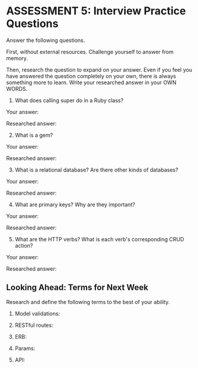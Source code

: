 # ASSESSMENT 5: Interview Practice Questions

Answer the following questions.

First, without external resources. Challenge yourself to answer from memory.

Then, research the question to expand on your answer. Even if you feel you have answered the question completely on your own, there is always something more to learn. Write your researched answer in your OWN WORDS.

1. What does calling super do in a Ruby class?

Your answer:

Researched answer:

2. What is a gem?

Your answer:

Researched answer:

3. What is a relational database? Are there other kinds of databases?

Your answer:

Researched answer:

4. What are primary keys? Why are they important?

Your answer:

Researched answer:

5. What are the HTTP verbs? What is each verb's corresponding CRUD action?

Your answer:

Researched answer:

## Looking Ahead: Terms for Next Week

Research and define the following terms to the best of your ability.

1. Model validations:

2. RESTful routes:

3. ERB:

4. Params:

5. API:
